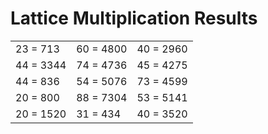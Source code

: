 # Lattice Multiplication Results

|   |   |   |
|---|---|---|
| 23 = 713 | 60 = 4800 | 40 = 2960 |
| 44 = 3344 | 74 = 4736 | 45 = 4275 |
| 44 = 836 | 54 = 5076 | 73 = 4599 |
| 20 = 800 | 88 = 7304 | 53 = 5141 |
| 20 = 1520 | 31 = 434 | 40 = 3520 |
